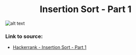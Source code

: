 <h1 align="center">Insertion Sort - Part 1</h1>

![alt text](https://images2.imgbox.com/c9/3c/vcqznd9Z_o.png?raw=true)

### Link to source: 
- <a href="https://www.hackerrank.com/challenges/insertionsort1/problem">Hackerrank - Insertion Sort - Part 1</a>
